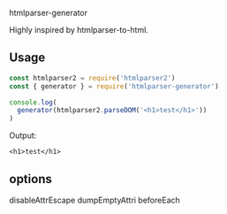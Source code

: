 
htmlparser-generator

Highly inspired by htmlparser-to-html.

## Usage

```js
const htmlparser2 = require('htmlparser2')
const { generator } = require('htmlparser-generator')

console.log(
  generator(htmlparser2.parseDOM('<h1>test</h1>'))
)
```

Output:

```
<h1>test</h1>
```

## options

disableAttrEscape
dumpEmptyAttri
beforeEach
